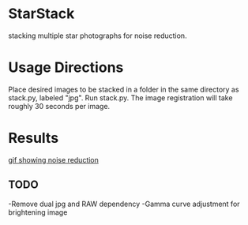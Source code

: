 # StarStack
stacking multiple star photographs for noise reduction.

# Usage Directions
Place desired images to be stacked in a folder in the same directory as stack.py, labeled "jpg". Run stack.py. The image registration will take roughly 30 seconds per image.

# Results
[gif showing noise reduction](noise_reduction.gif)
## TODO
-Remove dual jpg and RAW dependency
-Gamma curve adjustment for brightening image